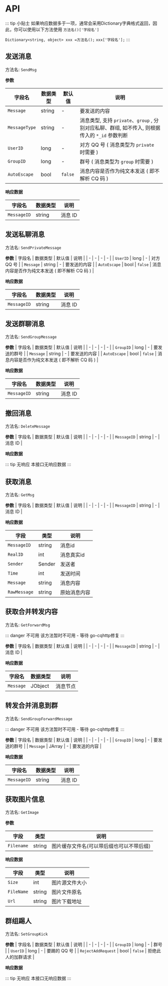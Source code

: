 # API

::: tip 小贴士
如果响应数据多于一项，通常会采用Dictionary字典格式返回，因此，你可以使用以下方法使用
`方法名()['字段名']`

`Dictionary<string, object> xxx =方法名();`
`xxx['字段名'];`
:::

## 发送消息

方法名: `SendMsg`

**参数**

| 字段名 | 数据类型 | 默认值 | 说明 |
| - | - | - | - |
| `Message` | string | - | 要发送的内容 |
| `MessageType` | string | - | 消息类型, 支持 `private`、`group` , 分别对应私聊、群组, 如不传入, 则根据传入的 `*_id` 参数判断 |
| `UserID` | long | - | 对方 QQ 号 ( 消息类型为 `private` 时需要 ) |
| `GroupID` | long | - | 群号 ( 消息类型为 `group` 时需要 ) |
| `AutoEscape` | bool | `false` | 消息内容是否作为纯文本发送 ( 即不解析 CQ 码 ) |

**响应数据**

| 字段名 | 数据类型 | 说明 |
| - | - | - |
| `MessageID` | string | 消息 ID |

## 发送私聊消息

方法名: `SendPrivateMessage`

**参数**
| 字段名 | 数据类型  | 默认值 | 说明 |
| - | - | - | - |
| `UserID` | long | - | 对方 QQ 号 |
| `Message` | string | - | 要发送的内容 |
| `AutoEscape` | bool | `false` | 消息内容是否作为纯文本发送 ( 即不解析 CQ 码 ) |

**响应数据**

| 字段名 | 数据类型 | 说明 |
| - | - | - |
| `MessageID` | string | 消息 ID |

## 发送群聊消息

方法名: `SendGroupMessage`

**参数**
| 字段名 | 数据类型  | 默认值 | 说明 |
| - | - | - | - |
| `GroupID` | long | - | 要发送的群号 |
| `Message` | string | - | 要发送的内容 |
| `AutoEscape` | bool | `false` | 消息内容是否作为纯文本发送 ( 即不解析 CQ 码 ) |

**响应数据**

| 字段名 | 数据类型 | 说明 |
| - | - | - |
| `MessageID` | string | 消息 ID |

## 撤回消息

方法名: `DeleteMessage`

**参数**
| 字段名 | 数据类型  | 默认值 | 说明 |
| - | - | - | - |
| `MessageID` | string | - | 消息 ID |

**响应数据**

::: tip 无响应
本接口无响应数据
:::

## 获取消息

方法名: `GetMsg`

**参数**
| 字段名 | 数据类型  | 默认值 | 说明 |
| - | - | - | - |
| `MessageID` | string | - | 消息 ID |

**响应数据**

| 字段          | 类型     | 说明       |
| ------------ | -------- | ---------- |
| `MessageID` | string    | 消息id      |
| `RealID`    | int    | 消息真实id   |
| `Sender`     | Sender   | 发送者      |
| `Time`       | int    | 发送时间    |
| `Message`    | string  | 消息内容    |
| `RawMessage`| string  | 原始消息内容 |

## 获取合并转发内容

方法名: `GetForwardMsg`

::: danger 不可用
该方法暂时不可用 - 等待 go-cqhttp修复
:::

**参数**
| 字段名 | 数据类型  | 默认值 | 说明 |
| - | - | - | - |
| `MessageID` | string | - | 消息 ID |

**响应数据**

| 字段名 | 数据类型 | 说明 |
| - | - | - |
| `Message` | JObject | 消息节点 |

## 转发合并消息到群

方法名: `SendGroupForwardMessage`

::: danger 不可用
该方法暂时不可用 - 等待 go-cqhttp修复
:::

**参数**
| 字段名 | 数据类型  | 默认值 | 说明 |
| - | - | - | - |
| `GroupID` | long | - | 要发送的群号 |
| `Message` | JArray | - | 要发送的内容 |

**响应数据**

| 字段名 | 数据类型 | 说明 |
| - | - | - |
| `MessageID` | string | 消息 ID |

## 获取图片信息

方法名: `GetImage`

**参数**

| 字段   | 类型   | 说明           |
| ------ | ------ | -------------- |
| `Filename` | string | 图片缓存文件名(可以带后缀也可以不带后缀) |

**响应数据**

| 字段       | 类型   | 说明           |
| ---------- | ------ | -------------- |
| `Size`     | int  | 图片源文件大小 |
| `FileName` | string | 图片文件原名   |
| `Url`      | string | 图片下载地址   |

## 群组踢人

方法名: `SetGroupKick`

**参数**
| 字段名 | 数据类型  | 默认值 | 说明 |
| - | - | - | - |
| `GroupID` | long | - | 群号 |
| `UserID` | long | - | 要踢的 QQ 号  |
| `RejectAddRequest` | bool | `false` | 拒绝此人的加群请求 |

**响应数据**

::: tip 无响应
本接口无响应数据
:::